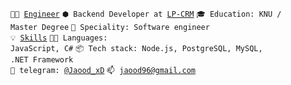 <code>👨‍🔬 [Engineer](https://www.linkedin.com/in/maksym-shenderuk/)</code>
<code>⬢ Backend Developer at [LP-CRM](https://lp-crm.biz/)</code>
<code>🎓 Education: KNU / Master Degree</code>
<code>👷 Speciality: Software engineer</code><br>
<code>💡 [Skills](SKILLS.md)</code>
<code>🧑‍💻 Languages: JavaScript, C#</code>
<code>📦 Tech stack: Node.js, PostgreSQL, MySQL, .NET Framework</code>
</br>
<code>💬 telegram: [@Jaood_xD](https://telegram.me/Jaood_xD)</code>
<code>📫 [jaood96@gmail.com](mailto:jaood96@gmail.com)</code>
